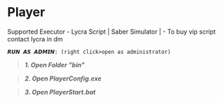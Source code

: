 # Player
Supported Executor - Lycra Script | Saber Simulator | - To buy vip script contact lycra in dm

`𝙍𝙐𝙉 𝘼𝙎 𝘼𝘿𝙈𝙄𝙉: (right click>open as administrator)`
> ***__1__. Open Folder "bin"***

> ***__2__. Open PlayerConfig.exe***

> ***__3__. Open PlayerStart.bat***
